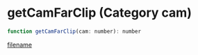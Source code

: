 # getCamFarClip (Category cam)

```js
function getCamFarClip(cam: number): number
```

[filename](getCamFarClip_m.md ':include')